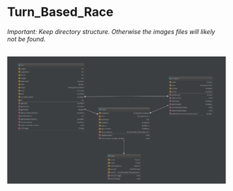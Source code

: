 # Turn_Based_Race

###### Important: Keep directory structure. Otherwise the images files will likely not be found.

![alt-view](https://github.com/macrzen/Turn_Based_Race/blob/Dir_Structure/class_diagram.png?raw=true)
